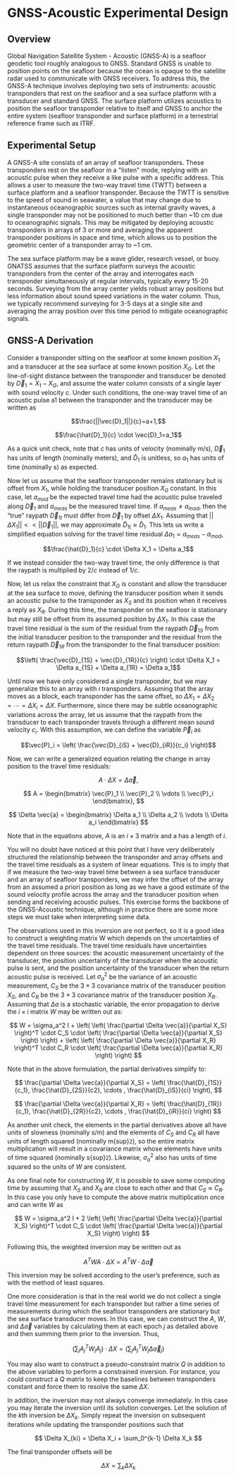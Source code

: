 # GNSS-Acoustic Experimental Design

## Overview

Global Navigation Satellite System - Acoustic (GNSS-A) is a seafloor geodetic tool roughly analogous to GNSS. Standard GNSS is unable to position points on the seafloor because the ocean is opaque to the satellite radar used to communicate with GNSS receivers. To address this, the GNSS-A technique involves deploying two sets of instruments: acoustic transponders that rest on the seafloor and a sea surface platform with a transducer and standard GNSS. The surface platform utilizes acoustics to position the seafloor transponder relative to itself and GNSS to anchor the entire system (seafloor transponder and surface platform) in a terrestrial reference frame such as ITRF.

## Experimental Setup

A GNSS-A site consists of an array of seafloor transponders. These transponders rest on the seafloor in a "listen" mode, replying with an acoustic pulse when they receive a like pulse with a specific address. This allows a user to measure the two-way travel time (TWTT) between a surface platform and a seafloor transponder. Because the TWTT is sensitive to the speed of sound in seawater, a value that may change due to instantaneous oceanographic sources such as internal gravity waves, a single transponder may not be positioned to much better than ~10 cm due to oceanographic signals. This may be mitigated by deploying acoustic transponders in arrays of 3 or more and averaging the apparent transponder positions in space and time, which allows us to position the geometric center of a transponder array to ~1 cm.

The sea surface platform may be a wave glider, research vessel, or buoy. GNATSS assumes that the surface platform surveys the acoustic transponders from the center of the array and interrogates each transponder simultaneously at regular intervals, typically every 15-20 seconds. Surveying from the array center yields robust array positions but less information about sound speed variations in the water column. Thus, we typically recommend surveying for 3-5 days at a single site and averaging the array position over this time period to mitigate oceanographic signals.

## GNSS-A Derivation

Consider a transponder sitting on the seafloor at some known position $X_1$ and a transducer at the sea surface at some known position $X_G$. Let the line-of-sight distance between the transponder and transducer be denoted by $\vec{D}_1=X_1-X_G$, and assume the water column consists of a single layer with sound velocity $c$. Under such conditions, the one-way travel time of an acoustic pulse a1 between the transponder and the transducer may be written as

$$\frac{||\vec{D}_1||}{c}=a+1,$$

$$\frac{\hat{D}_1}{c} \cdot \vec{D}_1=a_1$$

As a quick unit check, note that $c$ has units of velocity (nominally m/s), $\vec{D}_1$ has units of length (nominally meters), and $\hat{D}_1$ is unitless, so $a_1$ has units of time (nominally s) as expected.

Now let us assume that the seafloor transponder remains stationary but is offset from $X_1$, while holding the transducer position $X_G$ constant. In this case, let $a_{mod}$ be the expected travel time had the acoustic pulse traveled along $\vec{D}_1$ and $a_{meas}$ be the measured travel time. If $a_{meas} \neq a_{mod}$, then the “true” raypath $\vec{D}_{1t}$ must differ from $\vec{D}_1$ by offset $\Delta X_1$. Assuming that $||\Delta X_1|| << ||\vec{D}_1||,$ we may approximate $\hat{D}_{1t} \approx \hat{D}_1$. This lets us write a simplified equation solving for the travel time residual $\Delta a_1 = a_{meas}-a_{mod}$,

$$\frac{\hat{D}_1}{c} \cdot \Delta X_1 = \Delta a_1$$

If we instead consider the two-way travel time, the only difference is that the raypath is multiplied by $2/c$ instead of $1/c$.

Now, let us relax the constraint that $X_G$ is constant and allow the transducer at the sea surface to move, defining the transducer position when it sends an acoustic pulse to the transponder as $X_S$ and its position when it receives a reply as $X_R$. During this time, the transponder on the seafloor is stationary but may still be offset from its assumed position by $\Delta X_1$. In this case the travel time residual is the sum of the residual from the raypath $\vec{D}_{1S}$ from the initial transducer position to the transponder and the residual from the return raypath $\vec{D}_{1R}$ from the transponder to the final transducer position:

$$\left( \frac{\vec{D}_{1S} + \vec{D}_{1R}}{c} \right) \cdot \Delta X_1 = \Delta a_{1S} + \Delta a_{1R} = \Delta a_1$$

Until now we have only considered a single transponder, but we may generalize this to an array with $i$ transponders. Assuming that the array moves as a block, each transponder has the same offset, so $\Delta X_1 = \Delta X_2 = \cdots = \Delta X_i = \Delta X$. Furthermore, since there may be subtle oceanographic variations across the array, let us assume that the raypath from the transducer to each transponder travels through a different mean sound velocity $c_i$. With this assumption, we can define the variable $\vec{P}_i$ as

$$\vec{P}_i = \left( \frac{\vec{D}_{iS} + \vec{D}_{iR}}{c_i} \right)$$

Now, we can write a generalized equation relating the change in array position to the travel time residuals:

$$
A \cdot \Delta X = \Delta \vec{a},
$$

$$
A =
\begin{bmatrix}
\vec{P}_1 \\
\vec{P}_2 \\
\vdots \\
\vec{P}_i
\end{bmatrix},
$$

$$
\Delta \vec{a} =
\begin{bmatrix}
\Delta a_1 \\
\Delta a_2 \\
\vdots \\
\Delta a_i
\end{bmatrix}
$$

Note that in the equations above, $A$ is an $i \times 3$ matrix and a has a length of $i$.

You will no doubt have noticed at this point that I have very deliberately structured the relationship between the transponder and array offsets and the travel time residuals as a system of linear equations. This is to imply that if we measure the two-way travel time between a sea surface transducer and an array of seafloor transponders, we may infer the offset of the array from an assumed a priori position as long as we have a good estimate of the sound velocity profile across the array and the transducer position when sending and receiving acoustic pulses. This exercise forms the backbone of the GNSS-Acoustic technique, although in practice there are some more steps we must take when interpreting some data.

The observations used in this inversion are not perfect, so it is a good idea to construct a weighting matrix W which depends on the uncertainties of the travel time residuals. The travel time residuals have uncertainties dependent on three sources: the acoustic measurement uncertainty of the transducer, the position uncertainty of the transducer when the acoustic pulse is sent, and the position uncertainty of the transducer when the return acoustic pulse is received. Let $\sigma_a^2$ be the variance of an acoustic measurement, $C_S$ be the $3 \times 3$ covariance matrix of the transducer position $X_S$, and $C_R$ be the $3 \times 3$ covariance matrix of the transducer position $X_R$. Assuming that $\Delta a$ is a stochastic variable, the error propagation to derive the $i \times i$ matrix $W$ may be written out as:

$$
W = \sigma_a^2 I + \left( \left( \frac{\partial \Delta \vec{a}}{\partial X_S} \right)^T \cdot C_S \cdot \left( \frac{\partial \Delta \vec{a}}{\partial X_S} \right) \right) + \left( \left( \frac{\partial \Delta \vec{a}}{\partial X_R} \right)^T \cdot C_R \cdot \left( \frac{\partial \Delta \vec{a}}{\partial X_R} \right) \right)
$$

Note that in the above formulation, the partial derivatives simplify to:

$$
\frac{\partial \Delta \vec{a}}{\partial X_S} = \left( \frac{\hat{D}_{1S}}{c_1}, \frac{\hat{D}_{2S}}{c2}, \cdots , \frac{\hat{D}_{iS}}{ci} \right),
$$

$$
\frac{\partial \Delta \vec{a}}{\partial X_R} = \left( \frac{\hat{D}_{1R}}{c_1}, \frac{\hat{D}_{2R}}{c2}, \cdots , \frac{\hat{D}_{iR}}{ci} \right)
$$

As another unit check, the elements in the partial derivatives above all have units of slowness (nominally s/m) and the elements of $C_S$ and $C_R$ all have units of length squared (nominally m{sup}`2`), so the entire matrix multiplication will result in a covariance matrix whose elements have units of time squared (nominally s{sup}`2`). Likewise, $\sigma_a^2$ also has units of time squared so the units of $W$ are consistent.

As one final note for constructing $W$, it is possible to save some computing time by assuming that $X_S$ and $X_R$ are close to each other and that $C_S \approx C_R$. In this case you only have to compute the above matrix multiplication once and can write $W$ as

$$
W = \sigma_a^2 I + 2 \left( \left( \frac{\partial \Delta \vec{a}}{\partial X_S} \right)^T \cdot C_S \cdot \left( \frac{\partial \Delta \vec{a}}{\partial X_S} \right) \right)
$$

Following this, the weighted inversion may be written out as

$$
A^T W A \cdot \Delta X = A^T W \cdot \Delta \vec{a}
$$

This inversion may be solved according to the user’s preference, such as with the method of least squares.

One more consideration is that in the real world we do not collect a single travel time measurement for each transponder but rather a time series of measurements during which the seafloor transponders are stationary but the sea surface transducer moves. In this case, we can construct the $A$, $W$, and $\Delta \vec{a}$ variables by calculating them at each epoch $j$ as detailed above and then summing them prior to the inversion. Thus,

$$
\left( \sum_j A_j^T W_j A_j \right) \cdot \Delta X = \left( \sum_j A_j^T W_j \Delta \vec{a}_j \right)
$$

You may also want to construct a pseudo-constraint matrix $Q$ in addition to the above variables to perform a constrained inversion. For instance, you could construct a $Q$ matrix to keep the baselines between transponders constant and force them to resolve the same $\Delta X$.

In addition, the inversion may not always converge immediately. In this case you may iterate the inversion until its solution converges. Let the solution of the $k$th inversion be $\Delta X_k$. Simply repeat the inversion on subsequent iterations while updating the transponder positions such that

$$
\Delta X_{ki} = \Delta X_i + \sum_0^{k-1} \Delta X_k
$$

The final transponder offsets will be

$$
\Delta X = \sum_k \Delta X_k
$$
